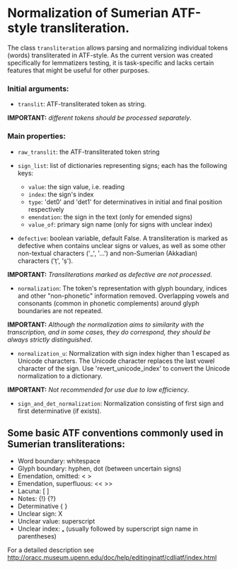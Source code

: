 # Normalization of Sumerian ATF-style transliteration.

The class `transliteration` allows parsing and normalizing individual tokens (words) transliterated in ATF-style. As the current version was created specifically for lemmatizers testing, it is task-specific and lacks certain features that might be useful for other purposes.

### Initial arguments:

- `translit`: ATF-transliterated token as string.

**IMPORTANT:** _different tokens should be processed separately_.

### Main properties:

- `raw_translit`: the ATF-transliterated token string
- `sign_list`: list of dictionaries representing signs; each has the following keys:
  - `value`: the sign value, i.e. reading
  - `index`: the sign's index
  - `type`: 'det0' and 'det1' for determinatives in initial and final position respectively
  - `emendation`: the sign in the text (only for emended signs)
  - `value_of`: primary sign name (only for signs with unclear index)
 
- `defective`: boolean variable, default False. A transliteration is marked as defective when contains unclear signs or values, as well as some other non-textual characters ('_', '...') and non-Sumerian (Akkadian) characters ('ṭ', 'ṣ').

**IMPORTANT:** _Transliterations marked as defective are not processed_. 

- `normalization`: The token's representation with glyph boundary, indices and other "non-phonetic" information removed. Overlapping vowels and consonants (common in phonetic complements) around glyph boundaries are not repeated.

**IMPORTANT:** _Although the normalization aims to similarity with the transcription, and in some cases, they do correspond, they should be always strictly distinguished_.

- `normalization_u`: Normalization with sign index higher than 1 escaped as Unicode characters. The Unicode character replaces the last vowel character of the sign. Use 'revert_unicode_index' to convert the Unicode normalization to a dictionary.

**IMPORTANT:** _Not recommended for use due to low efficiency_.

- `sign_and_det_normalization`: Normalization consisting of first sign and first determinative (if exists).

## Some basic ATF conventions commonly used in Sumerian transliterations:
- Word boundary: whitespace
- Glyph boundary: hyphen, dot (between uncertain signs)
- Emendation, omitted: < >
- Emendation, superfluous: << >>
- Lacuna: [ ]
- Notes: {!} {?}
- Determinative { }
- Unclear sign: X
- Unclear value: superscript
- Unclear index: ₓ (usually followed by superscript sign name in parentheses)

For a detailed description see http://oracc.museum.upenn.edu/doc/help/editinginatf/cdliatf/index.html
